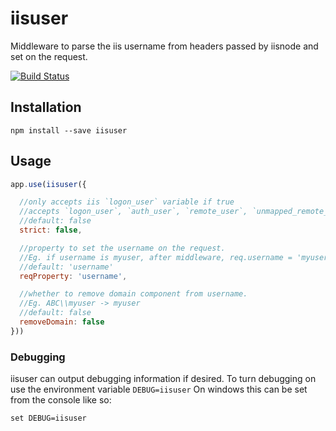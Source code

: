 # iisuser
Middleware to parse the iis username from headers passed by iisnode and set on the request.

[![Build Status](https://travis-ci.org/mediasuitenz/iisuser.svg)](https://travis-ci.org/mediasuitenz/iisuser)

## Installation

```
npm install --save iisuser
```

## Usage
```js
app.use(iisuser({

  //only accepts iis `logon_user` variable if true
  //accepts `logon_user`, `auth_user`, `remote_user`, `unmapped_remote_user` if false
  //default: false
  strict: false,

  //property to set the username on the request.
  //Eg. if username is myuser, after middleware, req.username = 'myuser'
  //default: 'username'
  reqProperty: 'username',

  //whether to remove domain component from username.
  //Eg. ABC\\myuser -> myuser
  //default: false
  removeDomain: false
}))
```

### Debugging

iisuser can output debugging information if desired.
To turn debugging on use the environment variable `DEBUG=iisuser`
On windows this can be set from the console like so:
```
set DEBUG=iisuser
```
